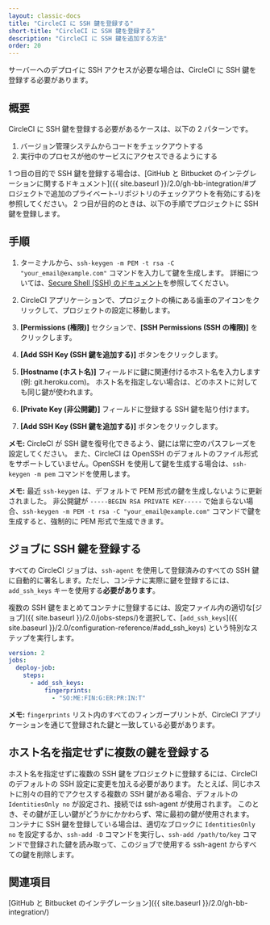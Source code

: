 ```yaml
---
layout: classic-docs
title: "CircleCI に SSH 鍵を登録する"
short-title: "CircleCI に SSH 鍵を登録する"
description: "CircleCI に SSH 鍵を追加する方法"
order: 20
---
```


サーバーへのデプロイに SSH アクセスが必要な場合は、CircleCI に SSH 鍵を登録する必要があります。

## 概要

CircleCI に SSH 鍵を登録する必要があるケースは、以下の 2 パターンです。

1. バージョン管理システムからコードをチェックアウトする
2. 実行中のプロセスが他のサービスにアクセスできるようにする

1 つ目の目的で SSH 鍵を登録する場合は、[GitHub と Bitbucket のインテグレーションに関するドキュメント]({{ site.baseurl }}/2.0/gh-bb-integration/#プロジェクトで追加のプライベート-リポジトリのチェックアウトを有効にする)を参照してください。 2 つ目が目的のときは、以下の手順でプロジェクトに SSH 鍵を登録します。

## 手順

1. ターミナルから、`ssh-keygen -m PEM -t rsa -C "your_email@example.com"` コマンドを入力して鍵を生成します。 詳細については、[Secure Shell (SSH) のドキュメント](https://www.ssh.com/ssh/keygen/)を参照してください。

2. CircleCI アプリケーションで、プロジェクトの横にある歯車のアイコンをクリックして、プロジェクトの設定に移動します。

3. **[Permissions (権限)]** セクションで、**[SSH Permissions (SSH の権限)]** をクリックします。

4. **[Add SSH Key (SSH 鍵を追加する)]** ボタンをクリックします。

5. **[Hostname (ホスト名)]** フィールドに鍵に関連付けるホスト名を入力します (例: git.heroku.com)。 ホスト名を指定しない場合は、どのホストに対しても同じ鍵が使われます。

6. **[Private Key (非公開鍵)]** フィールドに登録する SSH 鍵を貼り付けます。

7. **[Add SSH Key (SSH 鍵を追加する)]** ボタンをクリックします。

**メモ:** CircleCI が SSH 鍵を復号化できるよう、鍵には常に空のパスフレーズを設定してください。 また、CircleCI は OpenSSH のデフォルトのファイル形式をサポートしていません。OpenSSH を使用して鍵を生成する場合は、`ssh-keygen -m pem` コマンドを使用します。

**メモ:** 最近 `ssh-keygen` は、デフォルトで PEM 形式の鍵を生成しないように更新されました。 非公開鍵が `-----BEGIN RSA PRIVATE KEY-----` で始まらない場合、`ssh-keygen -m PEM -t rsa -C "your_email@example.com"` コマンドで鍵を生成すると、強制的に PEM 形式で生成できます。

## ジョブに SSH 鍵を登録する

すべての CircleCI ジョブは、`ssh-agent` を使用して登録済みのすべての SSH 鍵に自動的に署名します。ただし、コンテナに実際に鍵を登録するには、`add_ssh_keys` キーを使用する**必要があります**。

複数の SSH 鍵をまとめてコンテナに登録するには、設定ファイル内の適切な[ジョブ]({{ site.baseurl }}/2.0/jobs-steps/)を選択して、[`add_ssh_keys`]({{ site.baseurl }}/2.0/configuration-reference/#add_ssh_keys) という特別なステップを実行します。

```yaml
version: 2
jobs:
  deploy-job:
    steps:
      - add_ssh_keys:
          fingerprints:
            - "SO:ME:FIN:G:ER:PR:IN:T"
```

**メモ:** `fingerprints` リスト内のすべてのフィンガープリントが、CircleCI アプリケーションを通じて登録された鍵と一致している必要があります。

## ホスト名を指定せずに複数の鍵を登録する

ホスト名を指定せずに複数の SSH 鍵をプロジェクトに登録するには、CircleCI のデフォルトの SSH 設定に変更を加える必要があります。 たとえば、同じホストに別々の目的でアクセスする複数の SSH 鍵がある場合、デフォルトの `IdentitiesOnly no` が設定され、接続では ssh-agent が使用されます。 このとき、その鍵が正しい鍵がどうかにかかわらず、常に最初の鍵が使用されます。 コンテナに SSH 鍵を登録している場合は、適切なブロックに `IdentitiesOnly no` を設定するか、`ssh-add -D` コマンドを実行し、`ssh-add /path/to/key` コマンドで登録された鍵を読み取って、このジョブで使用する ssh-agent からすべての鍵を削除します。

## 関連項目

[GitHub と Bitbucket のインテグレーション]({{ site.baseurl }}/2.0/gh-bb-integration/)